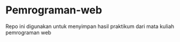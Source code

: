 # Pemrograman-web
Repo ini digunakan untuk menyimpan hasil praktikum dari mata kuliah pemrograman web
